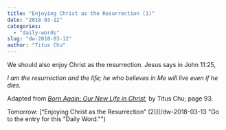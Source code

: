 ```yaml
---
title: "Enjoying Christ as the Resurrection (1)"
date: "2018-03-12"
categories: 
  - "daily-words"
slug: "dw-2018-03-12"
author: "Titus Chu"
---
```


We should also enjoy Christ as the resurrection. Jesus says in John 11:25,

_I am the resurrection and the life; he who believes in Me will live even if he dies._

Adapted from _[Born Again: Our New Life in Christ](/book-born-again/ "Go to the listing for this book."),_ by Titus Chu; page 93.

Tomorrow: [“Enjoying Christ as the Resurrection” (2)](/dw-2018-03-13 "Go to the entry for this "Daily Word."")
